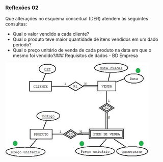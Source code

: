 ### Reflexões 02

Que alterações no esquema conceitual (DER) atendem às seguintes consultas:
   - Qual o valor vendido a cada cliente?
   - Qual o produto teve maior quantidade de itens vendidos em um dado período?
   - Qual o preço unitário de venda de cada produto na data em que o mesmo foi vendido?### Requisitos de dados - BD Empresa

<img src="../media/fig-der-vendas-2.jpg" width="450">
